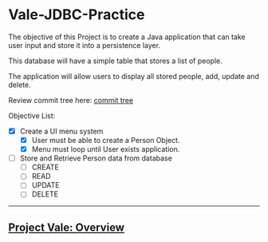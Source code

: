 # Vale-JDBC-Practice

The objective of this Project is to create a Java application that can take user input and store it into a persistence layer.

This database will have a simple table that stores a list of people.

The application will allow users to display all stored people, add, update and delete.

Review commit tree here: [commit tree](https://github.com/MorickClive/Vale-JDBC-Practice/network)

Objective List:

- [X] Create a UI menu system
	- [X] User must be able to create a Person Object.
	- [X] Menu must loop until User exists application.
- [ ] Store and Retrieve Person data from database
	- [ ] CREATE
	- [ ] READ
	- [ ] UPDATE
	- [ ] DELETE
---

## [Project Vale: Overview](https://github.com/MorickClive/Project-Vale/blob/main/README.md#project-vale)
